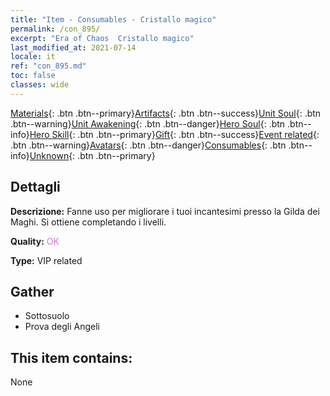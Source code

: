 ```yaml
---
title: "Item - Consumables - Cristallo magico"
permalink: /con_895/
excerpt: "Era of Chaos  Cristallo magico"
last_modified_at: 2021-07-14
locale: it
ref: "con_895.md"
toc: false
classes: wide
---
```

 [Materials](/ItemsIT/){: .btn .btn--primary}[Artifacts](/ItemsIT/Artifacts/){: .btn .btn--success}[Unit Soul](/ItemsIT/UnitSoul/){: .btn .btn--warning}[Unit Awakening](/ItemsIT/UnitAwakening/){: .btn .btn--danger}[Hero Soul](/ItemsIT/HeroSoul/){: .btn .btn--info}[Hero Skill](/ItemsIT/HeroSkill/){: .btn .btn--primary}[Gift](/ItemsIT/Gift/){: .btn .btn--success}[Event related](/ItemsIT/Events/){: .btn .btn--warning}[Avatars](/ItemsIT/Avatars/){: .btn .btn--danger}[Consumables](/ItemsIT/Consumables/){: .btn .btn--info}[Unknown](/ItemsIT/Unknown/){: .btn .btn--primary}

## Dettagli
 **Descrizione:** Fanne uso per migliorare i tuoi incantesimi presso la Gilda dei Maghi. Si ottiene completando i livelli.

 **Quality:** <span style="color: #DA70D6">OK</span>

 **Type:** VIP related

## Gather

*    Sottosuolo 
*    Prova degli Angeli 

## This item contains:

  None

